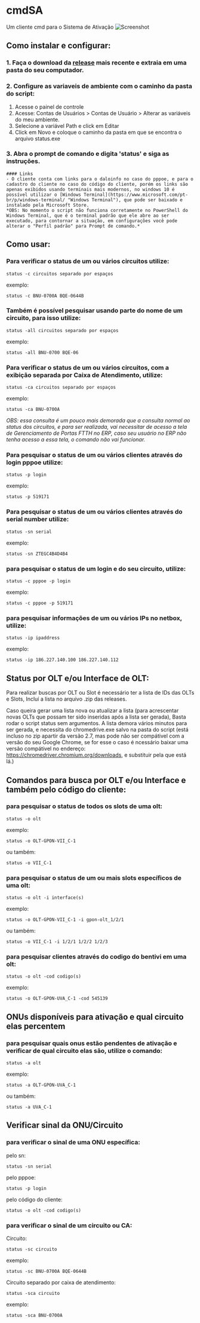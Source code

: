 # cmdSA
Um cliente cmd para o Sistema de Ativação
![Screenshot](screenshot.png)

## Como instalar e configurar:
### 1. Faça o download da [release](https://github.com/ewertonhm/cmdSA/releases) mais recente e extraia em uma pasta do seu computador.

### 2. Configure as variaveis de ambiente com o caminho da pasta do script:
1. Acesse o painel de controle
2. Acesse: Contas de Usuários > Contas de Usuário > Alterar as variáveis do meu ambiente.
3. Selecione a variável Path e click em Editar
4. Click em Novo e coloque o caminho da pasta em que se encontra o arquivo status.exe

### 3. Abra o prompt de comando e digita 'status' e siga as instruções. 


```
#### Links
- O cliente conta com links para o daloinfo no caso do pppoe, e para o cadastro do cliente no caso do código do cliente, porém os links são apenas exibidos usando terminais mais modernos, no windows 10 é possível utilizar o [Windows Terminal](https://www.microsoft.com/pt-br/p/windows-terminal/ "Windows Terminal"), que pode ser baixado e instalado pela Microsoft Store.
*OBS: No momento o script não funciona corretamente no PowerShell do Windows Terminal, que é o terminal padrão que ele abre ao ser executado, para contornar a situação, em configurações você pode alterar o "Perfil padrão" para Prompt de comando.*
```

## Como usar:
### Para verificar o status de um ou vários circuitos utilize:
```
status -c circuitos separado por espaços
```
exemplo:
```
status -c BNU-0700A BQE-0644B
````

### Também é possível pesquisar usando parte do nome de um circuito, para isso utilize:
```
status -all circuitos separado por espaços
```
exemplo:
```
status -all BNU-0700 BQE-06
````


### Para verificar o status de um ou vários circuitos, com a exibição separada por Caixa de Atendimento, utilize:
```
status -ca circuitos separado por espaços
```
exemplo:
```
status -ca BNU-0700A
````
*OBS: essa consulta é um pouco mais demorada que a consulta normal ao status dos circuitos, e para ser realizada, vai necessitar de acesso a tela de 
Gerenciamento de Portas FTTH no ERP, caso seu usuário no ERP não tenha acesso a essa tela, o comando não vai funcionar.*


### Para pesquisar o status de um ou vários clientes através do login pppoe utilize:
```
status -p login
```
exemplo:
```
status -p 519171
```


### Para pesquisar o status de um ou vários clientes através do serial number utilize:
```
status -sn serial
```
exemplo:
```
status -sn ZTEGC4B4D4B4
```


### para pesquisar o status de um login e do seu circuito, utilize:
```
status -c pppoe -p login
```
exemplo:
```
status -c pppoe -p 519171
```

### para pesquisar informações de um ou vários IPs no netbox, utilize:
```
status -ip ipaddress
```
exemplo:
```
status -ip 186.227.140.100 186.227.140.112
```

## Status por OLT e/ou Interface de OLT:

Para realizar buscas por OLT ou Slot é necessário ter a lista de IDs das OLTs e Slots,
Incluí a lista no arquivo .zip das releases.

Caso queira gerar uma lista nova ou atualizar a lista (para acrescentar novas OLTs que possam ter sido inseridas após a lista ser gerada),
Basta rodar o script status sem argumentos.
A lista demora vários minutos para ser gerada, e necessita do chromedrive.exe salvo na pasta do script (está incluso no zip apartir da versão 2.7, mas pode não ser compátivel com a versão do seu Google Chrome, se for esse o caso é ncessário baixar uma versão compátivel no endereço: https://chromedriver.chromium.org/downloads, e substituir pela que está lá.)
  
## Comandos para busca por OLT e/ou Interface e também pelo código do cliente:

### para pesquisar o status de todos os slots de uma olt:
```
status -o olt
```
exemplo:
```
status -o OLT-GPON-VII_C-1
```
ou também:
```
status -o VII_C-1
```

### para pesquisar o status de um ou mais slots específicos de uma olt:
```
status -o olt -i interface(s)
```
exemplo:
```
status -o OLT-GPON-VII_C-1 -i gpon-olt_1/2/1	
```
ou também:
```
status -o VII_C-1 -i 1/2/1 1/2/2 1/2/3
```

### para pesquisar clientes através do codigo do bentivi em uma olt:
```
status -o olt -cod codigo(s)
```
exemplo:
```
status -o OLT-GPON-UVA_C-1 -cod 545139
```


## ONUs disponíveis para ativação e qual circuito elas percentem

### para pesquisar quais onus estão pendentes de ativação e verificar de qual circuito elas são, utilize o comando:
```
status -a olt
```
exemplo:
```
status -a OLT-GPON-UVA_C-1
```
ou também:
```
status -a UVA_C-1
```

## Verificar sinal da ONU/Circuito

### para verificar o sinal de uma ONU específica:
pelo sn:
```
status -sn serial
```
pelo pppoe:
```
status -p login
```
pelo código do cliente:
```
status -o olt -cod codigo(s)
```

### para verificar o sinal de um circuito ou CA:
Circuito:
```
status -sc circuito
```
exemplo:
```
status -sc BNU-0700A BQE-0644B
````

Circuito separado por caixa de atendimento:
```
status -sca circuito
```
exemplo:
```
status -sca BNU-0700A
````
